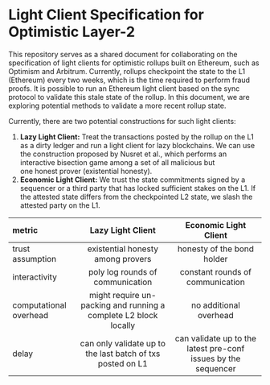 # Light Client Specification for Optimistic Layer-2 
This repository serves as a shared document for collaborating 
on the specification of light clients for optimistic rollups 
built on Ethereum, such as Optimism and Arbitrum. Currently, 
rollups checkpoint the state to the L1 (Ethereum) every two weeks, 
which is the time required to perform fraud proofs. It is possible to 
run an Ethereum light client based on the sync protocol to validate this 
stale state of the rollup. In this document, we are exploring potential 
methods to validate a more recent rollup state.

Currently, there are two potential constructions for 
such light clients:
1. **Lazy Light Client:** Treat the transactions posted by the rollup on the
   L1 as a dirty ledger and run a light client for lazy blockchains.
   We can use the construction proposed by Nusret et al., which performs
   an interactive bisection game among a set of all malicious but  
   one honest prover (existential honesty).
2. **Economic Light Client:** We trust the state commitments signed
   by a sequencer or a third party that has locked sufficient stakes
   on the L1. If the attested state differs from the 
   checkpointed L2 state, we slash the attested party on the L1. 


 | metric | Lazy Light Client | Economic Light Client |
 | :----- | :-----: | :-----:|
 | trust assumption | existential honesty among provers | honesty of the bond holder |
 | interactivity | poly log rounds of communication | constant rounds of communication |
 | computational overhead | might require un-packing and running a complete L2 block locally | no additional overhead |
 | delay | can only validate up to the last batch of txs posted on L1 | can validate up to the latest pre-conf issues by the sequencer | 

